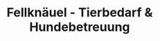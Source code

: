 ---
title: "Fellknäuel - Tierbedarf & Hundebetreuung"
url: /bischofswiesen/fellknaeuel-tierbedarf-und-hundebetreuung/
shop: Tiere
---